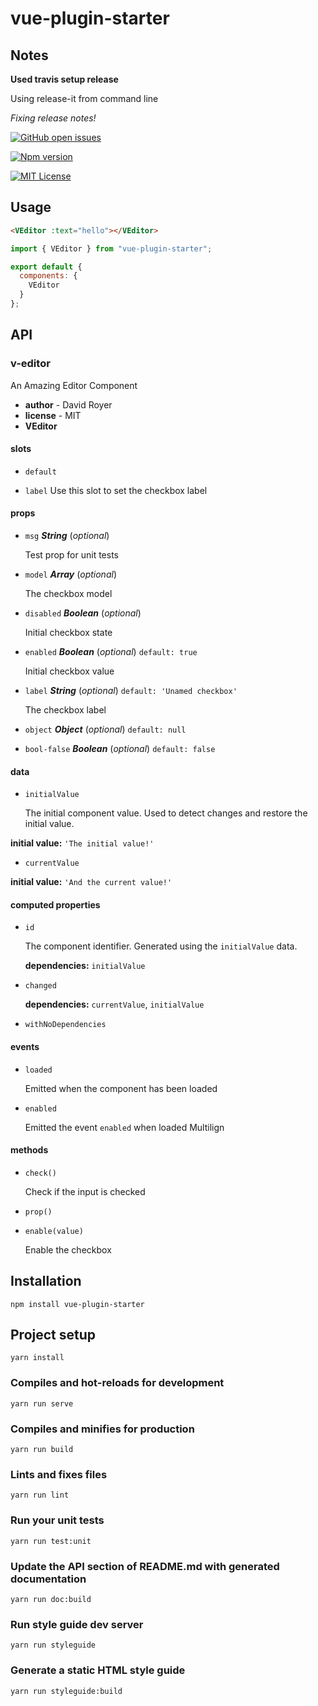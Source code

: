 # vue-plugin-starter

## Notes

**Used travis setup release**

Using release-it from command line

_Fixing release notes!_

<!-- Adding

- `git tag -a v1.2 -m "Travis Release 1.2"`
- `git push --tags` -->

[![GitHub open issues](https://img.shields.io/github/issues/davidroyer/vue-plugin-starter.svg?maxAge=2592000)](https://github.com/davidroyer/vue-plugin-starter/issues)

[![Npm version](https://img.shields.io/npm/v/vue-plugin-starter.svg?maxAge=2592000)](https://www.npmjs.com/package/vue-plugin-starter)

[![MIT License](https://img.shields.io/github/license/davidroyer/vue-plugin-starter.svg)](https://github.com/davidroyer/vue-plugin-starter/blob/master/LICENSE)

## Usage

```HTML
<VEditor :text="hello"></VEditor>
```

```javascript
import { VEditor } from "vue-plugin-starter";

export default {
  components: {
    VEditor
  }
};
```

## API

### v-editor

An Amazing Editor Component

- **author** - David Royer
- **license** - MIT
- **VEditor**

#### slots

- `default`

- `label` Use this slot to set the checkbox label

#### props

- `msg` **_String_** (_optional_)

  Test prop for unit tests

- `model` **_Array_** (_optional_)

  The checkbox model

- `disabled` **_Boolean_** (_optional_)

  Initial checkbox state

- `enabled` **_Boolean_** (_optional_) `default: true`

  Initial checkbox value

- `label` **_String_** (_optional_) `default: 'Unamed checkbox'`

  The checkbox label

- `object` **_Object_** (_optional_) `default: null`

- `bool-false` **_Boolean_** (_optional_) `default: false`

#### data

- `initialValue`

  The initial component value. Used to detect changes and restore the initial value.

**initial value:** `'The initial value!'`

- `currentValue`

**initial value:** `'And the current value!'`

#### computed properties

- `id`

  The component identifier. Generated using the `initialValue` data.

  **dependencies:** `initialValue`

- `changed`

  **dependencies:** `currentValue`, `initialValue`

- `withNoDependencies`

#### events

- `loaded`

  Emitted when the component has been loaded

- `enabled`

  Emitted the event `enabled` when loaded Multilign

#### methods

- `check()`

  Check if the input is checked

- `prop()`

- `enable(value)`

  Enable the checkbox

## Installation

```
npm install vue-plugin-starter
```

## Project setup

```
yarn install
```

### Compiles and hot-reloads for development

```
yarn run serve
```

### Compiles and minifies for production

```
yarn run build
```

### Lints and fixes files

```
yarn run lint
```

### Run your unit tests

```
yarn run test:unit
```

### Update the API section of README.md with generated documentation

```
yarn run doc:build
```

### Run style guide dev server

```
yarn run styleguide
```

### Generate a static HTML style guide

```
yarn run styleguide:build
```
